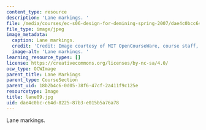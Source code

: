 ```yaml
---
content_type: resource
description: 'Lane markings. '
file: /media/courses/ec-s06-design-for-demining-spring-2007/dae4c0bcc64d822587b3e015b5a76a78_lane09.jpg
file_type: image/jpeg
image_metadata:
  caption: Lane markings.
  credit: 'Credit: Image courtesy of MIT OpenCourseWare, course staff, and students.'
  image-alt: 'Lane markings. '
learning_resource_types: []
license: https://creativecommons.org/licenses/by-nc-sa/4.0/
ocw_type: OCWImage
parent_title: Lane Markings
parent_type: CourseSection
parent_uid: 18b2b4c6-0d05-38f6-47cf-2a411f9c125e
resourcetype: Image
title: lane09.jpg
uid: dae4c0bc-c64d-8225-87b3-e015b5a76a78
---
```

Lane markings. 